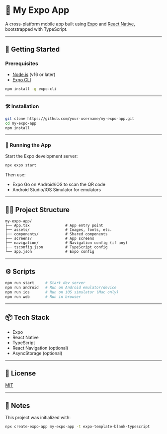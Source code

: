 # 📱 My Expo App

A cross-platform mobile app built using [Expo](https://expo.dev/) and [React Native](https://reactnative.dev/), bootstrapped with TypeScript.

---

## 🚀 Getting Started

### Prerequisites

- [Node.js](https://nodejs.org/) (v16 or later)
- [Expo CLI](https://docs.expo.dev/workflow/expo-cli/)

```bash
npm install -g expo-cli
```

---

### 🛠 Installation

```bash
git clone https://github.com/your-username/my-expo-app.git
cd my-expo-app
npm install
```

---

### 📱 Running the App

Start the Expo development server:

```bash
npx expo start
```

Then use:

- Expo Go on Android/iOS to scan the QR code
- Android Studio/iOS Simulator for emulators

---

## 🧑‍💻 Project Structure

```
my-expo-app/
├── App.tsx                # App entry point
├── assets/                # Images, fonts, etc.
├── components/            # Shared components
├── screens/               # App screens
├── navigation/            # Navigation config (if any)
├── tsconfig.json          # TypeScript config
└── app.json               # Expo config
```

---

## ⚙️ Scripts

```bash
npm run start     # Start dev server
npm run android   # Run on Android emulator/device
npm run ios       # Run on iOS simulator (Mac only)
npm run web       # Run in browser
```

---

## 📦 Tech Stack

- Expo
- React Native
- TypeScript
- React Navigation (optional)
- AsyncStorage (optional)

---

## 📄 License

[MIT](LICENSE)

---

## 📝 Notes

This project was initialized with:

```bash
npx create-expo-app my-expo-app -t expo-template-blank-typescript
```
